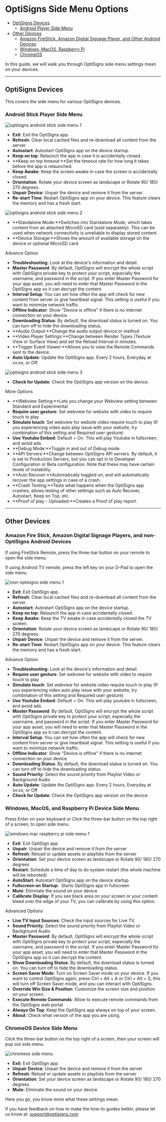 # OptiSigns Side Menu Options

* [OptiSigns Devices](#OptiSigns)
  + [Android Player Side Menu](#AndroidStick)
* [Other Devices](#Other)
  + [Amazon FireStick, Amazon Digital Signage Player, and Other Android Devices](#NonOptiSigns)
  + [Windows, MacOS, Raspberry Pi](#WindowsMacOSRaspberryPi)
  + [ChromeOS](#ChromeOS)

In this guide, we will walk you through OptiSigns side menu settings mean on your devices.

---

## OptiSigns Devices

This covers the side menu for various OptiSigns devices.

### Android Stick Player Side Menu

![optisigns android stick side menu 1](https://support.optisigns.com/hc/article_attachments/40445670133267)

* **Exit**: Exit the OptiSigns app.
* **Refresh**: Clear local cached files and re-download all content from the server.
* **Autostart**: Autostart OptiSigns app on the device startup.
* **Keep on top**: Relaunch the app in case it is accidentally closed.
* **Keep on top timeout:**Set the timeout rate for how long it takes before the app is relaunched.
* **Keep Awake**: Keep the screen awake in case the screen is accidentally closed.
* **Orientation**: Rotate your device screen as landscape or Rotate 90/ 180/ 270 degrees.
* **Unpair** **Device**: Unpair the device and remove it from the server.
* **Re-start Time**: Restart OptiSigns app on your device. This feature clears the memory and has a fresh start.

![optisigns android stick side menu 2](https://support.optisigns.com/hc/article_attachments/41022492510099)

* **Standalone Mode:**Switches into Standalone Mode, which takes content from an attached MicroSD card (sold separately). This can be used when network connectivity is unreliable to display stored content.
* **Device Storage:**Shows the amount of available storage on the device or optional MicroSD card.

Advance Option

* **Troubleshooting:** Look at the device's information and detail.
* **Master Password**: By default, OptiSigns will encrypt the whole script with OptiSigns private key to protect your script, especially the username, and password in the script. If you enter Master Password for your app asset, you will need to enter that Master Password in the OptiSigns app so it can decrypt the content.
* **Interval Setup**: You can set how often the app will check for new content from server or give heartbeat signal. This setting is useful if you want to minimize network traffic.
* **Offline Indicator**: Show "Device is offline" if there is no internet connection on your device.
* **Downloading Status**: By default, the download status is turned on. You can turn off to hide the downloading status,
* **Audio Output:**Change the audio output device or method
* **Video Player Settings:**Change between Render Types (Texture View or Surface View) and set the Reload Interval in minutes.
* **Trigger Event Viewer:**Allows you to view the Remote Commands sent to the device.
* **Auto Update**: Update the OptiSigns app. Every 2 hours, Everyday at xx:xx, or Off

![optisigns android stick side menu 3](https://support.optisigns.com/hc/article_attachments/41022492510995)

* **Check for Update**: Check the OptiSigns app version on the device.

More Options

* **Webview Setting:**Lets you change your Webview setting between Standard and Experimental
* **Require user gesture**: Set webview for website with video to require touch to play
* **Simulate touch**: Set webview for website video require touch to play (If you experiencing video auto play issue with your website, try combination of this setting and Required user gesture)
* **Use Youtube Embed**: Default = On. This will play Youtube in fullscreen, and avoid ads.
* **Debug Mode:**Toggle in and out of Debug mode.
* **API Servers:**Change between OptiSigns API servers. By default, it is set to Production Servers, but you can opt in to Developer Configuration or Beta configuration. Note that these may have certain levels of instability.
* **Auto Recover:**Automatically toggled on, and will automatically recover the app settings in case of a crash.
* **Crash Testing:**Tests what happens when the OptiSigns app crashes, allows testing of other settings such as Auto Recover, Autostart, Keep on Top, etc.
* **Proof of play - Uploaded:**Creates a Proof of play report.

---

## Other Devices

### Amazon Fire Stick, Amazon Digital Signage Players, and non-OptiSigns Android Devices

If using FireStick Remote, press the three-bar button on your remote to open the side menu.

If using Android TV remote, press the left key on your D-Pad to open the side menu.

![non-optisigns side menu 1](https://support.optisigns.com/hc/article_attachments/11413524572947)

* **Exit**: Exit OptiSign app.
* **Refresh**: Clear local cached files and re-download all content from the server.
* **Autostart**: Autostart OptiSigns app on the device startup.
* **Keep on top**: Relaunch the app in case accidentally closed.
* **Keep Awake**: Keep the TV awake in case accidentally closed the TV screen.
* **Orientation**: Rotate your device screen as landscape or Rotate 90/ 180/ 270 degrees.
* **Unpair** **Device**: Unpair the device and remove it from the server.
* **Re-start Time**: Restart OptiSigns app on your device. This feature clears the memory and has a fresh start.

Advance Option

* **Troubleshooting:** Look at the device's information and detail.
* **Require user gesture**: Set webview for website with video to require touch to play
* **Simulate touch**: Set webview for website video require touch to play (If you experiencing video auto play issue with your website, try combination of this setting and Required user gesture)
* **Use Youtube Embed**: Default = On. This will play youtube in fullscreen, and avoid ads.
* **Master Password**: By default, OptiSigns will encrypt the whole script with OptiSigns private key to protect your script, especially the username, and password in the script. If you enter Master Password for your app asset, you will need to enter that Master Password in the OptiSigns app so it can decrypt the content.
* **Interval Setup**: You can set how often the app will check for new content from server or give heartbeat signal. This setting is useful if you want to minimize network traffic.
* **Offline Indicator**: Show "Device is offline" if there is no internet connection on your device.
* **Downloading Status**: By default, the download status is turned on. You can turn off to hide the downloading status.
* **Sound Priority**: Select the sound priority from Playlist Video or Background Audio
* **Auto Update**: Update the OptiSigns app. Every 2 hours, Everyday at xx:xx, or Off
* **Check for Update**: Check the OptiSigns app version on the device.

### Windows, MacOS, and Raspberry Pi Device Side Menu

Press Enter on your keyboard or Click the three-bar button on the top right of a screen, to open side menu.

![windows mac raspberry pi side menu 1](https://support.optisigns.com/hc/article_attachments/11413599345299)

* **Exit**: Exit OptiSign app
* **Unpair**: Unpair the device and remove it from the server
* **Refresh**: Reload or update assets or playlists from the server
* **Orientation**: Set your device screen as landscape or Rotate 90/ 180/ 270 degrees
* **Restart**: Schedule a time of day to do system restart (the whole machine will be rebooted)
* **AutoStart**: Autostart OptiSigns app on the device startup
* **Fullscreen on Startup**:  Starts OptiSigns app in fullscreen
* **Mute**: Eliminate the sound on your device
* **Calibrate** **Display**: If you see black area on your screen or your content bleed over the edge of your TV, you can calibrate by using this option.

Advanced Options

* **Live TV Input Sources**: Check the input sources for Live TV.
* **Sound Priority**: Select the sound priority from Playlist Video or Background Audio
* **Master Password**: By default, OptiSigns will encrypt the whole script with OptiSigns private key to protect your script, especially the username, and password in the script. If you enter Master Password for your app asset, you will need to enter that Master Password in the OptiSigns app so it can decrypt the content.
* **Show Downloading Status**: By default, the download status is turned on. You can turn off to hide the downloading status.
* **Screen Saver Mode**: Turn on Screen Saver mode on your device. If you want to control OptiSigns again, press Ctrl + Alt + A or Ctrl + Alt + S, this will turn off Screen Saver mode, and you can interact with OptiSigns.
* **Override Win Size & Position**: Customize the screen size and position on your screen.
* **Execute Remote Commands**: Allow to execute remote commands from the OptiSigns web portal
* **Always On Top**: Keep the OptiSigns app always on top of your screen.
* **About**: Check what version of the app you are using.

### ChromeOS Device Side Menu

Click the three-bar button on the top right of a screen, then your screen will pup out side menu.

![chromeos side menu](https://support.optisigns.com/hc/article_attachments/360094616653)

* **Exit**: Exit OptiSign app
* **Unpair** **Device**: Unpair the device and remove it from the server
* **Refresh**: Reload or update assets or playlists from the server
* **Orientation**: Set your device screen as landscape or Rotate 90/ 180/ 270 degrees
* **Mute**: Eliminate the sound on your device

Here you go, you know more what these settings mean.

If you have feedback on how to make the how-to guides better, please let us know at: [support@optisigns.com](mailto:support@optisigns.com)